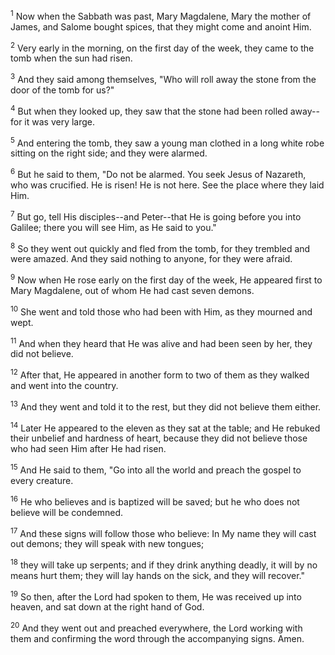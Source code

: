 <sup>1</sup> 
Now when the Sabbath was past, Mary Magdalene, Mary the mother of James, and Salome bought spices, that they might come and anoint Him. 

<sup>2</sup> 
Very early in the morning, on the first day of the week, they came to the tomb when the sun had risen. 

<sup>3</sup> 
And they said among themselves, "Who will roll away the stone from the door of the tomb for us?" 

<sup>4</sup> 
But when they looked up, they saw that the stone had been rolled away--for it was very large. 

<sup>5</sup> 
And entering the tomb, they saw a young man clothed in a long white robe sitting on the right side; and they were alarmed. 

<sup>6</sup> 
But he said to them, "Do not be alarmed. You seek Jesus of Nazareth, who was crucified. He is risen! He is not here. See the place where they laid Him. 

<sup>7</sup> 
But go, tell His disciples--and Peter--that He is going before you into Galilee; there you will see Him, as He said to you." 

<sup>8</sup> 
So they went out quickly and fled from the tomb, for they trembled and were amazed. And they said nothing to anyone, for they were afraid.

<sup>9</sup> 
Now when He rose early on the first day of the week, He appeared first to Mary Magdalene, out of whom He had cast seven demons. 

<sup>10</sup> 
She went and told those who had been with Him, as they mourned and wept. 

<sup>11</sup> 
And when they heard that He was alive and had been seen by her, they did not believe.

<sup>12</sup> 
After that, He appeared in another form to two of them as they walked and went into the country. 

<sup>13</sup> 
And they went and told it to the rest, but they did not believe them either.

<sup>14</sup> 
Later He appeared to the eleven as they sat at the table; and He rebuked their unbelief and hardness of heart, because they did not believe those who had seen Him after He had risen. 

<sup>15</sup> 
And He said to them, "Go into all the world and preach the gospel to every creature. 

<sup>16</sup> 
He who believes and is baptized will be saved; but he who does not believe will be condemned. 

<sup>17</sup> 
And these signs will follow those who believe: In My name they will cast out demons; they will speak with new tongues; 

<sup>18</sup> 
they will take up serpents; and if they drink anything deadly, it will by no means hurt them; they will lay hands on the sick, and they will recover." 

<sup>19</sup> 
So then, after the Lord had spoken to them, He was received up into heaven, and sat down at the right hand of God. 

<sup>20</sup> 
And they went out and preached everywhere, the Lord working with them and confirming the word through the accompanying signs. Amen.